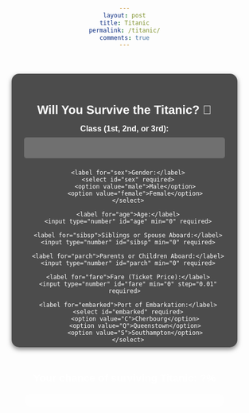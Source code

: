 ```yaml
---
layout: post
title: Titanic
permalink: /titanic/
comments: true
---
```


<style>
  /* Fullscreen background */
  body {
    margin: 0;
    padding: 0;
    background: url("https://upload.wikimedia.org/wikipedia/commons/f/fd/RMS_Titanic_3.jpg") no-repeat center center fixed;
    background-size: cover;
    font-family: Arial, sans-serif;
    color: white;
    text-align: center;
  }

  /* Centered Form */
  .form-container {
    background: rgba(0, 0, 0, 0.7);
    backdrop-filter: blur(10px);
    border-radius: 15px;
    padding: 25px;
    width: 80%;
    max-width: 500px;
    margin: 50px auto;
    box-shadow: 0 4px 10px rgba(0, 0, 0, 0.5);
    overflow-y: auto;
    height: 500px;
  }

  h1 {
    font-size: 24px;
    margin-bottom: 15px;
  }

  label {
    font-size: 16px;
    font-weight: bold;
  }

  input, select, button {
    width: 100%;
    padding: 12px;
    margin: 8px 0;
    border: none;
    border-radius: 5px;
    font-size: 16px;
  }

  input, select {
    background: rgba(255, 255, 255, 0.2);
    color: white;
  }

  button {
    background-color: #ffcc00;
    color: black;
    cursor: pointer;
    font-weight: bold;
    transition: 0.3s;
  }

  button:hover {
    background-color: #ffaa00;
  }

  /* Progress Bar */
  .progress-container {
    width: 100%;
    background: rgba(255, 255, 255, 0.2);
    border-radius: 10px;
    margin: 20px auto;
    max-width: 400px;
    height: 25px;
    overflow: hidden;
  }

  .progress-bar {
    height: 100%;
    width: 0;
    background: limegreen;
    transition: width 1s ease-in-out;
  }
</style>

<!-- Form Container -->
<div class="form-container">
  <h1>Will You Survive the Titanic? 🚢</h1>
  <form id="survivalForm">
      <label for="pclass">Class (1st, 2nd, or 3rd):</label>
      <input type="number" id="pclass" min="1" max="3" required>

      <label for="sex">Gender:</label>
      <select id="sex" required>
          <option value="male">Male</option>
          <option value="female">Female</option>
      </select>

      <label for="age">Age:</label>
      <input type="number" id="age" min="0" required>

      <label for="sibsp">Siblings or Spouse Aboard:</label>
      <input type="number" id="sibsp" min="0" required>

      <label for="parch">Parents or Children Aboard:</label>
      <input type="number" id="parch" min="0" required>

      <label for="fare">Fare (Ticket Price):</label>
      <input type="number" id="fare" min="0" step="0.01" required>

      <label for="embarked">Port of Embarkation:</label>
      <select id="embarked" required>
          <option value="C">Cherbourg</option>
          <option value="Q">Queenstown</option>
          <option value="S">Southampton</option>
      </select>

      <label for="alone">Traveling Alone:</label>
      <input type="checkbox" id="alone">

      <button type="submit">Calculate My Chance</button>
  </form>
</div>

<!-- Survival Chance Display -->
<h2 id="result">Your chance of surviving Titanic: ?%</h2>

<!-- Progress Bar -->
<div class="progress-container">
  <div class="progress-bar" id="progressBar"></div>
</div>

<script type="module">
  import { pythonURI, fetchOptions } from '{{ site.baseurl }}/assets/js/api/config.js';

  document.getElementById("survivalForm").addEventListener("submit", async function(event) {
    event.preventDefault();

    // Get values from the form
    const pclass = parseInt(document.getElementById("pclass").value);
    const sex = document.getElementById("sex").value;
    const age = parseInt(document.getElementById("age").value);
    const sibsp = parseInt(document.getElementById("sibsp").value);
    const parch = parseInt(document.getElementById("parch").value);
    const fare = parseFloat(document.getElementById("fare").value);
    const embarked = document.getElementById("embarked").value;
    const alone = document.getElementById("alone").checked;

    // Input Validation
    if (isNaN(pclass) || pclass < 1 || pclass > 3) {
        alert("Please select a valid class (1, 2, or 3).");
        return;
    }
    if (isNaN(age) || age <= 0) {
        alert("Please enter a valid age.");
        return;
    }
    if (isNaN(sibsp) || sibsp < 0) {
        alert("Please enter a valid number of siblings or spouse aboard.");
        return;
    }
    if (isNaN(parch) || parch < 0) {
        alert("Please enter a valid number of parents or children aboard.");
        return;
    }
    if (isNaN(fare) || fare < 0) {
        alert("Please enter a valid fare (ticket price).");
        return;
    }

    // Prepare data
    const postData = { Pclass: pclass, Sex: sex, Age: age, SibSp: sibsp, Parch: parch, Fare: fare, Embarked: embarked, Alone: alone };

    try {
        const response = await fetch(`${pythonURI}/api/titanic/predict`, {
            ...fetchOptions,
            method: 'POST',
            headers: { 'Content-Type': 'application/json' },
            body: JSON.stringify(postData)
        });

        if (!response.ok) throw new Error("API Error");

        const result = await response.json();
        const survivalChance = (result.survive * 100).toFixed(2);

        // Update result text
        document.getElementById("result").innerText = `Your chance of surviving Titanic: ${survivalChance}%`;

        // Update progress bar
        document.getElementById("progressBar").style.width = `${survivalChance}%`;
        document.getElementById("progressBar").style.background = survivalChance > 50 ? "limegreen" : "red";

    } catch (error) {
        console.error("Error:", error);
        document.getElementById("result").innerText = "Error calculating your survival chance.";
    }
  });
</script>
